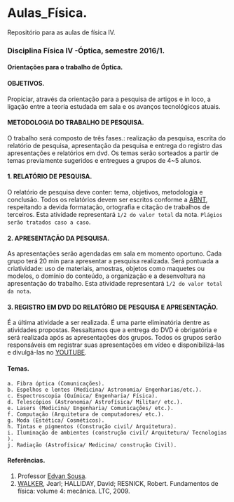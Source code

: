 # Aulas_Física.
Repositório para as aulas de física IV. 
### Disciplina Física IV -Óptica, semestre 2016/1.
#### Orientações para o trabalho de Óptica. 
 
#### OBJETIVOS.
Propiciar, através da orientação para a pesquisa de artigos e in loco, a ligação entre a teoria estudada em sala e os avanços tecnológicos atuais.

#### METODOLOGIA DO TRABALHO DE PESQUISA.
O trabalho será composto de três fases.: realização da pesquisa, escrita do relatório de pesquisa, apresentação da pesquisa e entrega do registro das apresentações e relatórios em dvd. Os temas serão sorteados a partir de temas previamente sugeridos e entregues a grupos de 4~5 alunos. 

#### 1. RELATÓRIO DE PESQUISA.
O relatório de pesquisa deve conter: tema, objetivos, metodologia e conclusão. Todos os relatórios devem ser escritos conforme a [ABNT](http://www.abnt.org.br/), respeitando a devida formatação, ortografia e citação de trabalhos de terceiros. Esta atividade representará `1/2 do valor total` da nota. `Plágios serão tratados caso a caso`.

#### 2. APRESENTAÇÃO DA PESQUISA. 
As apresentações serão agendadas em sala em momento oportuno. Cada grupo terá 20 min para apresentar a pesquisa realizada. Será pontuada a criatividade: uso de materiais, amostras, objetos como maquetes ou modelos, o domínio do conteúdo, a organização e a desenvoltura na apresentação do trabalho. Esta atividade representará `1/2 do valor total da nota`.

#### 3. REGISTRO EM DVD DO RELATÓRIO DE PESQUISA E APRESENTAÇÃO. 
É a última atividade a ser realizada. É uma parte eliminatória dentre as atividades propostas. Ressaltamos que a entrega do DVD é obrigatória e será realizada após as apresentações dos grupos. Todos os grupos serão responsáveis em registrar suas apresentações em vídeo e disponibilizá-las e divulgá-las no [YOUTUBE](https://www.youtube.com/).

#### Temas.
    a. Fibra óptica (Comunicações).
    b. Espelhos e lentes (Medicina/ Astronomia/ Engenharias/etc.).
    c. Espectroscopia (Química/ Engenharia/ Física).
    d. Telescópios (Astronomia/ Astrofísica/ Militar/ etc.).
    e. Lasers (Medicina/ Engenharia/ Comunicações/ etc.).
    f. Computação (Arquitetura de computadores/ etc.).
    g. Moda (Estética/ Cosméticos).
    h. Tintas e pigmentos (Construção civil/ Arquitetura).
    i. Iluminação de ambientes (construção civil/ Arquitetura/ Tecnologias ).
    j. Radiação (Astrofísica/ Medicina/ construção Civil).
    
#### Referências.
1. Professor [Edvan Sousa](https://about.me/edvansousa).
2. [WALKER](http://www.amazon.com.br/Fundamentos-F%C3%ADsica-%C3%93ptica-F%C3%ADsica-Moderna/dp/8521619065/ref=pd_bxgy_14_3?ie=UTF8&refRID=1NAQ1PEC1H95NF13MAD8), Jearl; HALLIDAY, David; RESNICK, Robert. Fundamentos de física: volume 4: mecânica. LTC, 2009.
